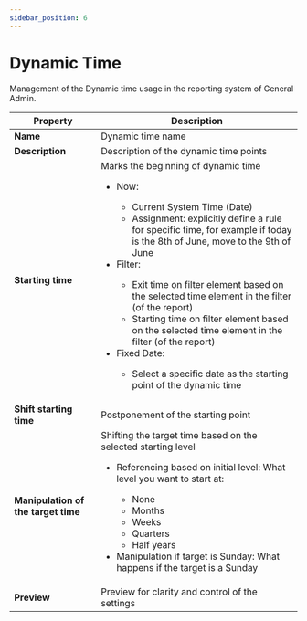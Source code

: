 ```yaml
---
sidebar_position: 6
---
```


# Dynamic Time

 Management of the Dynamic time usage in the reporting system of General Admin.

| **Property** | **Description** |
| --- | --- |
| **Name** | Dynamic time name |
| **Description** | Description of the dynamic time points |
| **Starting time** | Marks the beginning of dynamic time<ul><ul> </ul><li>Now: </li><ul><li>Current System Time (Date) </li><li>Assignment: explicitly define a rule for specific time, for example if today is the 8th of June, move to the 9th of June </li></ul><li>Filter: </li><ul><li> Exit time on filter element based on the selected time element in the filter (of the report) </li><li>Starting time on filter element based on the selected time element in the filter (of the report)</li></ul><li>Fixed Date: </li><ul><li> Select a specific date as the starting point of the dynamic time</li></ul></ul> |
| **Shift starting time** | Postponement of the starting point |
| **Manipulation of the target time** | Shifting the target time based on the selected starting level<ul><li>Referencing based on initial level: What level you want to start at:</li><ul><li>None</li><li>Months</li><li>Weeks</li><li>Quarters</li><li>Half years</li></ul><li>Manipulation if target is Sunday: What happens if the target is a Sunday</li></ul>|
| **Preview** | Preview for clarity and control of the settings |
